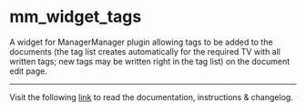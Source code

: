 # mm_widget_tags

A widget for ManagerManager plugin allowing tags to be added to the documents (the tag list creates automatically for the required TV with all written tags; new tags may be written right in the tag list) on the document edit page.
___
Visit the following [link](http://code.divandesign.biz/modx/mm_widget_tags) to read the documentation, instructions & changelog.
